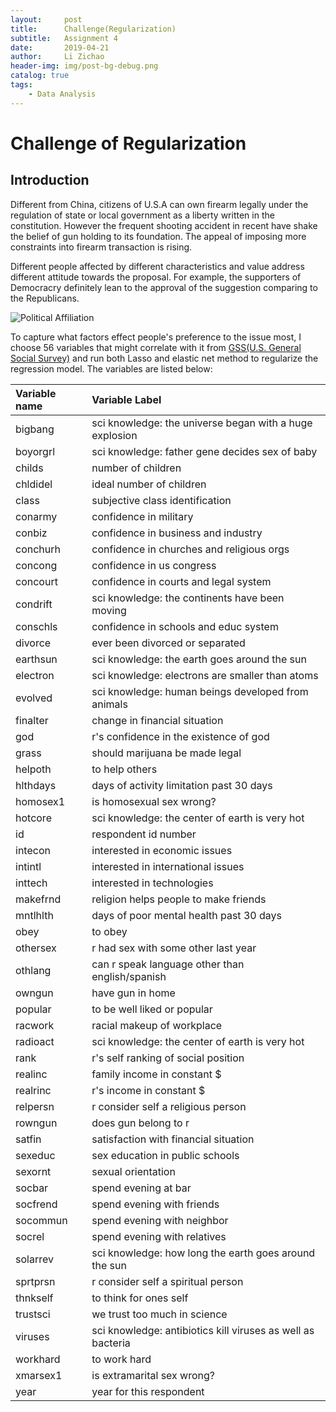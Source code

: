```yaml
---
layout:     post
title:      Challenge(Regularization)
subtitle:   Assignment 4
date:       2019-04-21
author:     Li Zichao
header-img: img/post-bg-debug.png
catalog: true
tags:
    - Data Analysis
---
```


# Challenge of Regularization

## Introduction
Different from China, citizens of U.S.A can own firearm legally under the regulation of state or local government as a liberty written in
the constitution. However the frequent shooting accident in recent have shake the belief of gun holding to its foundation. The appeal of 
imposing more constraints into firearm transaction is rising. 

Different people affected by different characteristics and value address different attitude towards the proposal. For example, the supporters
of Democracry definitely lean to the approval of the suggestion comparing to the Republicans.

![Political Affiliation](/assets/hw4/pol.png)

To capture what factors effect people's preference to the issue most, I choose 56 variables that might correlate with it from [GSS(U.S. General Social Survey)](http://gss.norc.org/) and run both Lasso and elastic net method to regularize the regression model. The variables are listed below:

|Variable name| Variable Label|
|:----|:----|
|bigbang | sci knowledge: the universe began with a huge explosion|
|boyorgrl|sci knowledge: father gene decides sex of baby|
|childs |number of children|
|chldidel|ideal number of children|
|class|subjective class identification|
|conarmy|confidence in military|
|conbiz |confidence in business and industry|
|conchurh |confidence in churches and religious orgs|
|concong |confidence in us congress|
|concourt | confidence in courts and legal system|
|condrift |sci knowledge: the continents have been moving|
|conschls |confidence in schools and educ system|
|divorce |ever been divorced or separated|
|earthsun |sci knowledge: the earth goes around the sun|
|electron|sci knowledge: electrons are smaller than atoms|
|evolved|sci knowledge: human beings developed from animals|
|finalter |change in financial situation|
|god |r's confidence in the existence of god|
|grass|should marijuana be made legal|
|helpoth| to help others|
|hlthdays| days of activity limitation past 30 days|
|homosex1|  is homosexual sex wrong?|
|hotcore|   sci knowledge: the center of earth is very hot|
|id| respondent id number|
|intecon| interested in economic issues|
|intintl| interested in international issues|
|inttech| interested in technologies|
|makefrnd| religion helps people to make friends|
|mntlhlth| days of poor mental health past 30 days|
|obey| to obey|
|othersex| r had sex with some other last year|
|othlang| can r speak language other than english/spanish|
|owngun| have gun in home|
|popular| to be well liked or popular|
|racwork| racial makeup of workplace|
|radioact| sci knowledge: the center of earth is very hot|
|rank| r's self ranking of social position|
|realinc| family income in constant $|
|realrinc| r's income in constant $|
|relpersn| r consider self a religious person|
|rowngun| does gun belong to r|
|satfin|  satisfaction with financial situation|
|sexeduc| sex education in public schools|
|sexornt| sexual orientation|
|socbar| spend evening at bar|
|socfrend| spend evening with friends|
|socommun| spend evening with neighbor|
|socrel| spend evening with relatives|
|solarrev| sci knowledge: how long the earth goes around the sun|
|sprtprsn|  r consider self a spiritual person|
|thnkself|  to think for ones self|
|trustsci|  we trust too much in science|
|viruses|   sci knowledge: antibiotics kill viruses as well as bacteria|
|workhard|  to work hard|
|xmarsex1|  is extramarital sex wrong?|
|year| year for this respondent|

